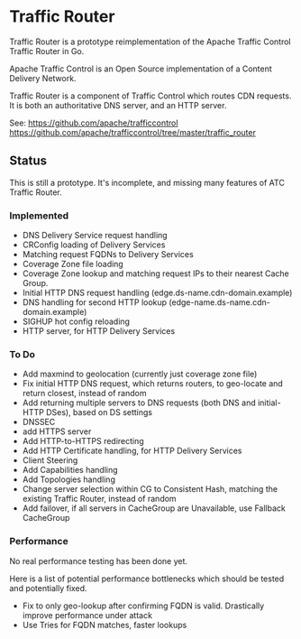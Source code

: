 # Traffic Router

Traffic Router is a prototype reimplementation of the Apache Traffic Control Traffic Router in Go.

Apache Traffic Control is an Open Source implementation of a Content Delivery Network.

Traffic Router is a component of Traffic Control which routes CDN requests. It is both an authoritative DNS server, and an HTTP server.

See:
https://github.com/apache/trafficcontrol
https://github.com/apache/trafficcontrol/tree/master/traffic_router

## Status

This is still a prototype. It's incomplete, and missing many features of ATC Traffic Router.

### Implemented

- DNS Delivery Service request handling
- CRConfig loading of Delivery Services
- Matching request FQDNs to Delivery Services
- Coverage Zone file loading
- Coverage Zone lookup and matching request IPs to their nearest Cache Group.
- Initial HTTP DNS request handling (edge.ds-name.cdn-domain.example)
- DNS handling for second HTTP lookup (edge-name.ds-name.cdn-domain.example)
- SIGHUP hot config reloading
- HTTP server, for HTTP Delivery Services

### To Do

- Add maxmind to geolocation (currently just coverage zone file)
- Fix initial HTTP DNS request, which returns routers, to geo-locate and return closest, instead of random
- Add returning multiple servers to DNS requests (both DNS and initial-HTTP DSes), based on DS settings
- DNSSEC
- add HTTPS server
- Add HTTP-to-HTTPS redirecting
- Add HTTP Certificate handling, for HTTP Delivery Services
- Client Steering
- Add Capabilities handling
- Add Topologies handling
- Change server selection within CG to Consistent Hash, matching the existing Traffic Router, instead of random
- Add failover, if all servers in CacheGroup are Unavailable, use Fallback CacheGroup

### Performance

No real performance testing has been done yet.

Here is a list of potential performance bottlenecks which should be tested and potentially fixed.

- Fix to only geo-lookup after confirming FQDN is valid. Drastically improve performance under attack
- Use Tries for FQDN matches, faster lookups
